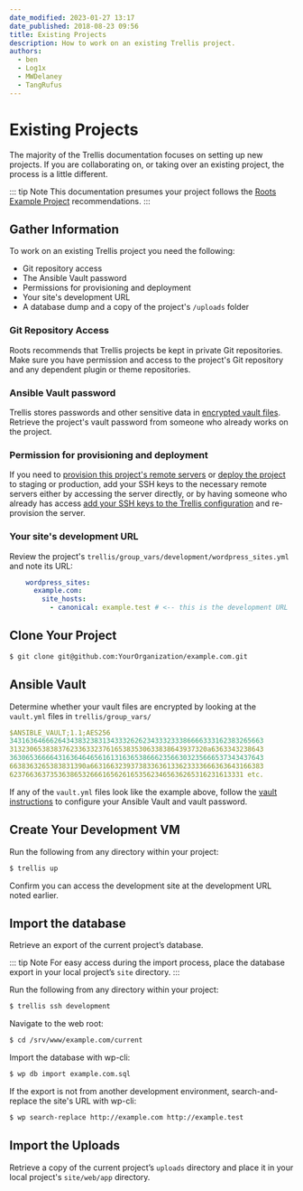 ```yaml
---
date_modified: 2023-01-27 13:17
date_published: 2018-08-23 09:56
title: Existing Projects
description: How to work on an existing Trellis project.
authors:
  - ben
  - Log1x
  - MWDelaney
  - TangRufus
---
```


# Existing Projects

The majority of the Trellis documentation focuses on setting up new projects. If you are collaborating on, or taking over an existing project, the process is a little different.

::: tip Note
This documentation presumes your project follows the [Roots Example Project](https://github.com/roots/roots-example-project.com) recommendations.
:::

## Gather Information

To work on an existing Trellis project you need the following:

- Git repository access
- The Ansible Vault password
- Permissions for provisioning and deployment
- Your site's development URL
- A database dump and a copy of the project's `/uploads` folder

### Git Repository Access

Roots recommends that Trellis projects be kept in private Git repositories. Make sure you have permission and access to the project's Git repository and any dependent plugin or theme repositories.

### Ansible Vault password

Trellis stores passwords and other sensitive data in [encrypted vault files](vault.md). Retrieve the project's vault password from someone who already works on the project.

### Permission for provisioning and deployment

If you need to [provision this project's remote servers](remote-server-setup.md) or [deploy the project](deployments.md) to staging or production, add your SSH keys to the necessary remote servers either by accessing the server directly, or by having someone who already has access [add your SSH keys to the Trellis configuration](ssh-keys.md) and re-provision the server.

### Your site's development URL

Review the project's `trellis/group_vars/development/wordpress_sites.yml` and note its URL:

```yaml
    wordpress_sites:
      example.com:
        site_hosts:
          - canonical: example.test # <-- this is the development URL
```

## Clone Your Project

```bash
$ git clone git@github.com:YourOrganization/example.com.git
```

## Ansible Vault

Determine whether your vault files are encrypted by looking at the `vault.yml` files in `trellis/group_vars/`

```yaml
$ANSIBLE_VAULT;1.1;AES256
343163646662643438323831343332626234333233386666333162383265663
3132306538383762336332376165383530633838643937320a6363343238643
363065366664316364646561613163653866623566303235666537343437643
6638363265383831390a6631663239373833636133623333666363643166383
6237663637353638653266616562616535623465636265316231613331 etc.
```

If any of the `vault.yml` files look like the example above, follow the [vault instructions](vault.md) to configure your Ansible Vault and vault password.

## Create Your Development VM

Run the following from any directory within your project:

```bash
$ trellis up
```

Confirm you can access the development site at the development URL noted earlier.

## Import the database

Retrieve an export of the current project’s database.

::: tip Note
For easy access during the import process, place the database export in your local project’s `site` directory.
:::

Run the following from any directory within your project:

```bash
$ trellis ssh development
```

Navigate to the web root:

```bash
$ cd /srv/www/example.com/current
```

Import the database with wp-cli:

```bash
$ wp db import example.com.sql
```

If the export is not from another development environment, search-and-replace the site's URL with wp-cli:

```bash
$ wp search-replace http://example.com http://example.test
```

## Import the Uploads

Retrieve a copy of the current project’s `uploads` directory and place it in your local project's `site/web/app` directory.
